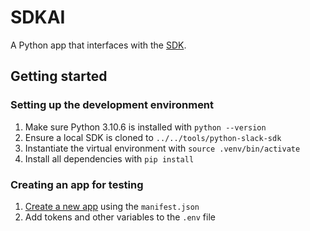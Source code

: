 # SDKAI

A Python app that interfaces with the [SDK][SDK].

## Getting started

### Setting up the development environment

1. Make sure Python 3.10.6 is installed with `python --version`
2. Ensure a local SDK is cloned to `../../tools/python-slack-sdk`
3. Instantiate the virtual environment with `source .venv/bin/activate`
4. Install all dependencies with `pip install`

### Creating an app for testing

1. [Create a new app][apps] using the `manifest.json`
2. Add tokens and other variables to the `.env` file

<!-- a collection of links -->
[SDK]: https://github.com/slackapi/python-slack-sdk
[apps]: https://api.slack.com/apps
